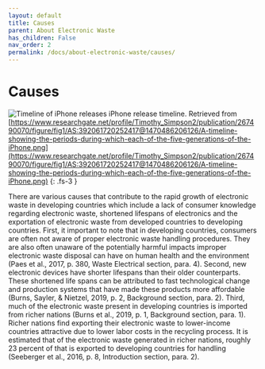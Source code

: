 ```yaml
---
layout: default
title: Causes
parent: About Electronic Waste
has_children: False
nav_order: 2
permalink: /docs/about-electronic-waste/causes/
---
```


# Causes

![Timeline of iPhone releases](https://www.researchgate.net/profile/Timothy_Simpson2/publication/267490070/figure/fig1/AS:392061720252417@1470486206126/A-timeline-showing-the-periods-during-which-each-of-the-five-generations-of-the-iPhone.png)
iPhone release timeline. Retrieved from [https://www.researchgate.net/profile/Timothy_Simpson2/publication/267490070/figure/fig1/AS:392061720252417@1470486206126/A-timeline-showing-the-periods-during-which-each-of-the-five-generations-of-the-iPhone.png](https://www.researchgate.net/profile/Timothy_Simpson2/publication/267490070/figure/fig1/AS:392061720252417@1470486206126/A-timeline-showing-the-periods-during-which-each-of-the-five-generations-of-the-iPhone.png)
{: .fs-3 }

There are various causes that contribute to the rapid growth of electronic waste in developing countries which include a lack of consumer knowledge regarding electronic waste, shortened lifespans of electronics and the exportation of electronic waste from developed countries to developing countries. First, it important to note that in developing countries, consumers are often not aware of proper electronic waste handling procedures. They are also often unaware of the potentially harmful impacts improper electronic waste disposal can have on human health and the environment (Paes et al., 2017, p. 380, Waste Electrical section, para. 4). Second, new electronic devices have shorter lifespans than their older counterparts. These shortened life spans can be attributed to fast technological change and production systems that have made these products more affordable (Burns, Sayler, & Nietzel, 2019, p. 2, Background section, para. 2). Third, much of the electronic waste present in developing countries is imported from richer nations (Burns et al., 2019, p. 1, Background section, para. 1).  Richer nations  find exporting their electronic waste to lower-income countries attractive due to lower labor costs in the recycling process. It is estimated that of the electronic waste generated in richer nations, roughly 23 percent of that is exported to developing countries for handling (Seeberger et al., 2016, p. 8, Introduction section, para. 2). 
